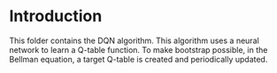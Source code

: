 # Introduction 

This folder contains the DQN algorithm.
This algorithm uses a neural network to learn a Q-table function.
To make bootstrap possible, in the Bellman equation, a target Q-table is created and periodically updated.
